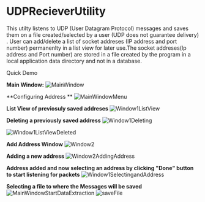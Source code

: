 # UDPRecieverUtility
This utilty listens to UDP (User Datagram Protocol) messages and saves them on a file created/selected by a user (UDP does not guarantee delivery) .
User can add/delete a list of socket addreses (IP address and port number) permanenlty in a list view for later use.The socket addreses(Ip address and Port number) are 
stored in a file created by the program in a local application data directory and not in a database.

Quick Demo


**Main Window:**
![MainWindow](https://user-images.githubusercontent.com/47106767/119208330-55dee180-ba67-11eb-8e5a-ffcf2ceb9112.png)


**Configuring Address **
![MainWindowMenu](https://user-images.githubusercontent.com/47106767/119208335-5f684980-ba67-11eb-8c95-9d27e77ef050.png)


**List View of previosuly saved addreses**
![Window1ListView](https://user-images.githubusercontent.com/47106767/119208344-6beca200-ba67-11eb-94ff-1d05f514fef3.png)


**Deleting a previously saved address**
![Window1Deleting](https://user-images.githubusercontent.com/47106767/119208370-87f04380-ba67-11eb-8bed-a821bdef0312.png)

![Window1ListViewDeleted](https://user-images.githubusercontent.com/47106767/119208358-7ad35480-ba67-11eb-8d40-f8e224724601.png)

**Add Address Window**
![Window2](https://user-images.githubusercontent.com/47106767/119208416-b3732e00-ba67-11eb-8bd6-524befb6992c.png)

**Adding a new address**
![Window2AddingAddress](https://user-images.githubusercontent.com/47106767/119208428-c128b380-ba67-11eb-836e-d25e8a7a5295.png)

**Address added and now selecting an address by clicking "Done" button to start listening for packets**
![Window1SelectingandAddress](https://user-images.githubusercontent.com/47106767/119208460-e0274580-ba67-11eb-9729-771a591e10cc.png)

**Selecting a file to where the Messages will be saved**
![MainWindowStartDataExtraction](https://user-images.githubusercontent.com/47106767/119208575-7196b780-ba68-11eb-9127-fa9328c9c7c6.png)
![saveFile](https://user-images.githubusercontent.com/47106767/119208659-d8b46c00-ba68-11eb-9df1-1a32f03f0d14.png)
























